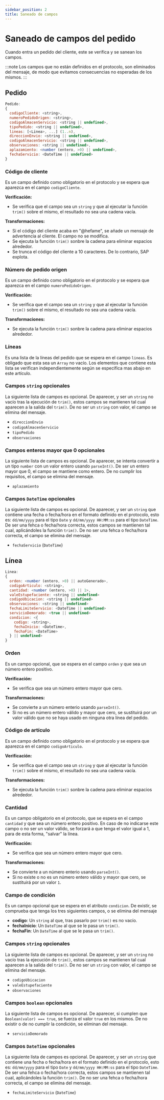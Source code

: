 ```yaml
---
sidebar_position: 2
title: Saneado de campos
---
```


# Saneado de campos del pedido
Cuando entra un pedido del cliente, este se verifica y se sanean los campos.

:::note
Los campos que no están definidos en el protocolo, son eliminados del mensaje, de modo que evitamos consecuencias no esperadas de los mismos.
:::

## Pedido
```js
Pedido:
{
  codigoCliente: <string>,
  numeroPedidoOrigen: <string>,
  codigoAlmacenServicio: <string || undefined>,
  tipoPedido: <string || undefined>,
  lineas: [<Linea>, ...] (1..n),
  direccionEnvio: <string || undefined>,
  codigoAlmacenServicio: <string || undefined>,
  observaciones: <string || undefined>,
  aplazamiento: <number (entero, >0) || undefined>,
  fechaServicio: <DateTime || undefined>
}
```



### Código de cliente
Es un campo definido como obligatorio en el protocolo y se espera que aparezca en el campo `codigoCliente`.

**Verificación:**
- Se verifica que el campo sea un `string` y que al ejecutar la función `trim()` sobre el mismo, el resultado no sea una cadena vacía.

**Transformaciones:**
- Si el código del cliente acaba en "@hefame", se añade un mensaje de advertencia al cliente. El campo no se modifica.
- Se ejecuta la función `trim()` sonbre la cadena para eliminar espacios alrededor.
- Se trunca el código del cliente a 10 caracteres. De lo contrario, SAP explota.


### Número de pedido origen
Es un campo definido como obligatorio en el protocolo y se espera que aparezca en el campo `numeroPedidoOrigen`.

**Verificación:**
- Se verifica que el campo sea un `string` y que al ejecutar la función `trim()` sobre el mismo, el resultado no sea una cadena vacía.

**Transformaciones:**
- Se ejecuta la función `trim()` sonbre la cadena para eliminar espacios alrededor.


### Líneas
Es una lista de la líneas del pedido que se espera en el campo `lineas`. Es obligado que esta sea un `Array` no vacío.
Los elementos que contiene esta lista se verifican independientemente según se especifica mas abajo en este artículo.

### Campos `string` opcionales
La siguiente lista de campos es opcional. De aparecer, y ser un `string` no vacío tras la ejecución de `trim()`, estos campos se mantienen tal cual aparecen a la salida del `trim()`. De no ser un `string` con valor, el campo se elimina del mensaje.
- `direccionEnvio`
- `codigoAlmacenServicio`
- `tipoPedido`
- `observaciones`

### Campos enteros mayor que 0 opcionales
La siguiente lista de campos es opcional. De aparecer, se intenta convertir a un tipo `number` con un valor entero usando `parseInt()`. De ser un entero mayor que 0, el campo se mantiene como entero. De no cumplir los requisitos, el campo se elimina del mensaje.
- `aplazamiento`

### Campos `DateTime` opcionales
La siguiente lista de campos es opcional. De aparecer, y ser un `string` que contiene una fecha o fecha/hora en el formato definido en el protocolo, esto es: `dd/mm/yyyy` para el tipo `Date` y `dd/mm/yyyy HH:MM:ss` para el tipo `DateTime`. De ser una fehca o fecha/hora correcta, estos campos se mantienen tal cual, aplicándoles la función `trim()`. De no ser una fehca o fecha/hora correcta, el campo se elimina del mensaje.
- `fechaServicio` (`DateTime`)

## Línea

```js
Linea:
{
  orden: <number (entero, >0) || autoGenerado>,
  codigoArticulo: <string>,
  cantidad: <number (entero, >0) || 1>,
  valeEstupefaciente: <string || undefined>
  codigoUbicacion: <string || undefined>
  observaciones: <string || undefined>
  fechaLimiteServicio: <DateTime || undefined>
  servicioDemorado: <true || undefined>
  condicion: <{
    codigo: <string>,
    fechaInicio: <DateTime>,
    fechaFin: <DateTime>
  } || undefined>
}
```

### Orden
Es un campo opcional, que se espera en el campo `orden` y que sea un número entero positivo.

**Verificación:**
- Se verifica que sea un número entero mayor que cero.

**Transformaciones:**
- Se convierte a un número enterio usando `parseInt()`.
- Si no es un número entero válido y mayor que cero, se sustituirá por un valor válido que no se haya usado en ninguna otra línea del pedido.


### Código de artículo
Es un campo definido como obligatorio en el protocolo y se espera que aparezca en el campo `codigoArticulo`.

**Verificación:**
- Se verifica que el campo sea un `string` y que al ejecutar la función `trim()` sobre el mismo, el resultado no sea una cadena vacía.

**Transformaciones:**
- Se ejecuta la función `trim()` sonbre la cadena para eliminar espacios alrededor.

### Cantidad
Es un campo obligatorio en el protocolo, que se espera en el campo `cantidad` y que sea un número entero positivo. En caso de no indicarse este campo o no ser un valor válido, se forzará a que tenga el valor igual a 1, para de esta forma, "salvar" la línea.

**Verificación:**
- Se verifica que sea un número entero mayor que cero.

**Transformaciones:**
- Se convierte a un número enterio usando `parseInt()`.
- Si no existe o no es un número entero válido y mayor que cero, se sustituirá por un valor `1`.

### Campo de condición
Es un campo opcional que se espera en el atributo `condicion`. De existir, se comprueba que tenga los tres siguientes campos, o se elimina del mensaje
- **codigo**: Un `string` al que, tras pasarlo por `trim()` es no vacío.
- **fechaInicio**: Un `DateTime` al que se le pasa un `trim()`.
- **fechaFin**: Un `DateTime` al que se le pasa un `trim()`.


### Campos `string` opcionales
La siguiente lista de campos es opcional. De aparecer, y ser un `string` no vacío tras la ejecución de `trim()`, estos campos se mantienen tal cual aparecen a la salida del `trim()`. De no ser un `string` con valor, el campo se elimina del mensaje.
- `codigoUbicacion`
- `valeEstupefaciente`
- `observaciones`

### Campos `boolean` opcionales
La siguiente lista de campos es opcional. De aparecer, si cumplen que `Boolean(valor) === true`, se fuerza el valor `true` en los mismos. De no existir o de no cumplir la condición, se eliminan del mensaje.
- `servicioDemorado`


### Campos `DateTime` opcionales
La siguiente lista de campos es opcional. De aparecer, y ser un `string` que contiene una fecha o fecha/hora en el formato definido en el protocolo, esto es: `dd/mm/yyyy` para el tipo `Date` y `dd/mm/yyyy HH:MM:ss` para el tipo `DateTime`. De ser una fehca o fecha/hora correcta, estos campos se mantienen tal cual, aplicándoles la función `trim()`. De no ser una fehca o fecha/hora correcta, el campo se elimina del mensaje.
- `fechaLimiteServicio` (`DateTime`)